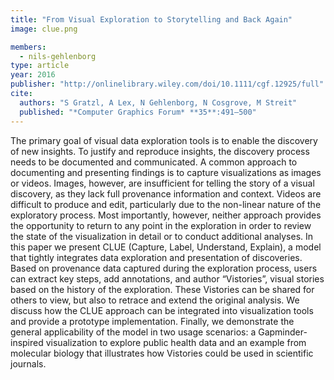 ```yaml
---
title: "From Visual Exploration to Storytelling and Back Again"
image: clue.png

members:
  - nils-gehlenborg
type: article
year: 2016
publisher: "http://onlinelibrary.wiley.com/doi/10.1111/cgf.12925/full"
cite:
  authors: "S Gratzl, A Lex, N Gehlenborg, N Cosgrove, M Streit"
  published: "*Computer Graphics Forum* **35**:491–500"
---
```

The primary goal of visual data exploration tools is to enable the discovery of new insights. To justify and reproduce insights, the discovery process needs to be documented and communicated. A common approach to documenting and presenting findings is to capture visualizations as images or videos. Images, however, are insufficient for telling the story of a visual discovery, as they lack full provenance information and context. Videos are difficult to produce and edit, particularly due to the non-linear nature of the exploratory process. Most importantly, however, neither approach provides the opportunity to return to any point in the exploration in order to review the state of the visualization in detail or to conduct additional analyses. In this paper we present CLUE (Capture, Label, Understand, Explain), a model that tightly integrates data exploration and presentation of discoveries. Based on provenance data captured during the exploration process, users can extract key steps, add annotations, and author “Vistories”, visual stories based on the history of the exploration. These Vistories can be shared for others to view, but also to retrace and extend the original analysis. We discuss how the CLUE approach can be integrated into visualization tools and provide a prototype implementation. Finally, we demonstrate the general applicability of the model in two usage scenarios: a Gapminder-inspired visualization to explore public health data and an example from molecular biology that illustrates how Vistories could be used in scientific journals.